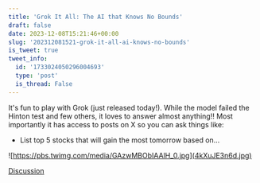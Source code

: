 ```yaml
---
title: 'Grok It All: The AI that Knows No Bounds'
draft: false
date: 2023-12-08T15:21:46+00:00
slug: '202312081521-grok-it-all-ai-knows-no-bounds'
is_tweet: true
tweet_info:
  id: '1733024050296004693'
  type: 'post'
  is_thread: False
---
```




It's fun to play with Grok (just released today!). While the model failed the Hinton test and few others, it loves to answer almost anything!!  Most importantly it has access to posts on X so you can ask things like:

- List top 5 stocks that will gain the most tomorrow based on… 

![https://pbs.twimg.com/media/GAzwMBObIAAlH_0.jpg](4kXuJE3n6d.jpg)

[Discussion](https://x.com/sytelus/status/1733024050296004693)
